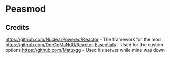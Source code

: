 # Peasmod
## Credits
https://github.com/NuclearPowered/Reactor - The framework for the mod
https://github.com/DorCoMaNdO/Reactor-Essentials - Used for the custom options
https://github.com/Matuxgg - Used his server while mine was down
